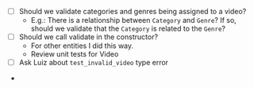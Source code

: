 - [ ] Should we validate categories and genres being assigned to a video?
  - E.g.: There is a relationship between `Category` and `Genre`? If so, should we validate that the `Category` is related to the `Genre`?
- [ ] Should we call validate in the constructor?
  - For other entities I did this way.
  - Review unit tests for Video
- [ ] Ask Luiz about `test_invalid_video` type error
- 
